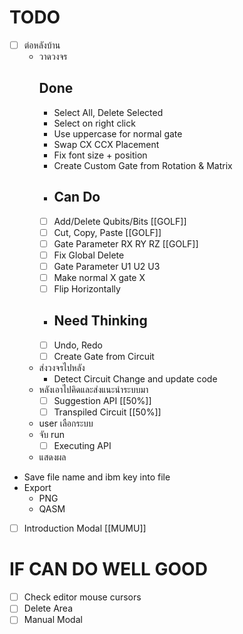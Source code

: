 # TODO
- [ ] ต่อหลังบ้าน
  - วาดวงจร
      ## Done
    - Select All, Delete Selected
    - Select on right click
    - Use uppercase for normal gate
    - Swap CX CCX Placement
    - Fix font size + position
    - Create Custom Gate from Rotation & Matrix
    - ## Can Do
    - [ ] Add/Delete Qubits/Bits [[GOLF]]
    - [ ] Cut, Copy, Paste [[GOLF]]
    - [ ] Gate Parameter RX RY RZ [[GOLF]]
    - [ ] Fix Global Delete
    - [ ] Gate Parameter U1 U2 U3
    - [ ] Make normal X gate X
    - [ ] Flip Horizontally
    - ## Need Thinking
    - [ ] Undo, Redo
    - [ ] Create Gate from Circuit
  - ส่งวงจรไปหลัง
    - Detect Circuit Change and update code
  - หลังเอาไปคิดและส่งแนะนำระบบมา
    - [ ] Suggestion API [[50%]]
    - [ ] Transpiled Circuit [[50%]]
  - user เลือกระบบ
  - จับ run
    - [ ] Executing API
  - แสดงผล
- Save file name and ibm key into file
- Export
  - PNG
  - QASM
- [ ] Introduction Modal [[MUMU]]

# IF CAN DO WELL GOOD
- [ ] Check editor mouse cursors
- [ ] Delete Area
- [ ] Manual Modal